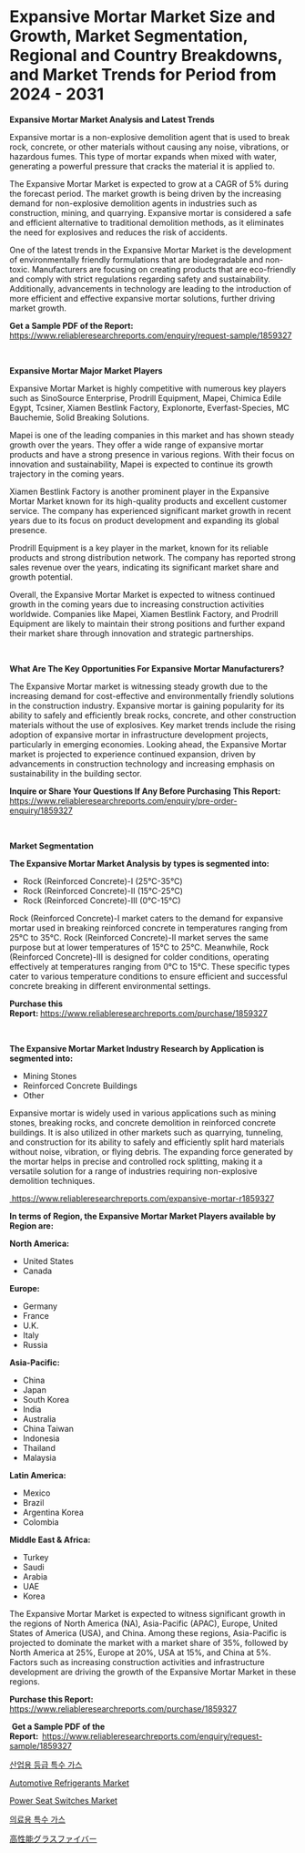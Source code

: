 <p><h1>Expansive Mortar Market Size and Growth, Market Segmentation, Regional and Country Breakdowns, and Market Trends for Period from 2024 -  2031</h1></p><p><strong>Expansive Mortar Market Analysis and Latest Trends</strong></p>
<p><p>Expansive mortar is a non-explosive demolition agent that is used to break rock, concrete, or other materials without causing any noise, vibrations, or hazardous fumes. This type of mortar expands when mixed with water, generating a powerful pressure that cracks the material it is applied to.</p><p>The Expansive Mortar Market is expected to grow at a CAGR of 5% during the forecast period. The market growth is being driven by the increasing demand for non-explosive demolition agents in industries such as construction, mining, and quarrying. Expansive mortar is considered a safe and efficient alternative to traditional demolition methods, as it eliminates the need for explosives and reduces the risk of accidents.</p><p>One of the latest trends in the Expansive Mortar Market is the development of environmentally friendly formulations that are biodegradable and non-toxic. Manufacturers are focusing on creating products that are eco-friendly and comply with strict regulations regarding safety and sustainability. Additionally, advancements in technology are leading to the introduction of more efficient and effective expansive mortar solutions, further driving market growth.</p></p>
<p><strong>Get a Sample PDF of the Report:&nbsp;</strong> <a href="https://www.reliableresearchreports.com/enquiry/request-sample/1859327">https://www.reliableresearchreports.com/enquiry/request-sample/1859327</a></p>
<p>&nbsp;</p>
<p><strong>Expansive Mortar Major Market Players</strong></p>
<p><p>Expansive Mortar Market is highly competitive with numerous key players such as SinoSource Enterprise, Prodrill Equipment, Mapei, Chimica Edile Egypt, Tcsiner, Xiamen Bestlink Factory, Explonorte, Everfast-Species, MC Bauchemie, Solid Breaking Solutions. </p><p>Mapei is one of the leading companies in this market and has shown steady growth over the years. They offer a wide range of expansive mortar products and have a strong presence in various regions. With their focus on innovation and sustainability, Mapei is expected to continue its growth trajectory in the coming years.</p><p>Xiamen Bestlink Factory is another prominent player in the Expansive Mortar Market known for its high-quality products and excellent customer service. The company has experienced significant market growth in recent years due to its focus on product development and expanding its global presence.</p><p>Prodrill Equipment is a key player in the market, known for its reliable products and strong distribution network. The company has reported strong sales revenue over the years, indicating its significant market share and growth potential.</p><p>Overall, the Expansive Mortar Market is expected to witness continued growth in the coming years due to increasing construction activities worldwide. Companies like Mapei, Xiamen Bestlink Factory, and Prodrill Equipment are likely to maintain their strong positions and further expand their market share through innovation and strategic partnerships.</p></p>
<p>&nbsp;</p>
<p><strong>What Are The Key Opportunities For Expansive Mortar Manufacturers?</strong></p>
<p><p>The Expansive Mortar market is witnessing steady growth due to the increasing demand for cost-effective and environmentally friendly solutions in the construction industry. Expansive mortar is gaining popularity for its ability to safely and efficiently break rocks, concrete, and other construction materials without the use of explosives. Key market trends include the rising adoption of expansive mortar in infrastructure development projects, particularly in emerging economies. Looking ahead, the Expansive Mortar market is projected to experience continued expansion, driven by advancements in construction technology and increasing emphasis on sustainability in the building sector.</p></p>
<p><strong>Inquire or Share Your Questions If Any Before Purchasing This Report:</strong> <a href="https://www.reliableresearchreports.com/enquiry/pre-order-enquiry/1859327">https://www.reliableresearchreports.com/enquiry/pre-order-enquiry/1859327</a></p>
<p>&nbsp;</p>
<p><strong>Market Segmentation</strong></p>
<p><strong>The Expansive Mortar Market Analysis by types is segmented into:</strong></p>
<p><ul><li>Rock (Reinforced Concrete)-I (25℃-35℃)</li><li>Rock (Reinforced Concrete)-II (15℃-25℃)</li><li>Rock (Reinforced Concrete)-III (0℃-15℃)</li></ul></p>
<p><p>Rock (Reinforced Concrete)-I market caters to the demand for expansive mortar used in breaking reinforced concrete in temperatures ranging from 25℃ to 35℃. Rock (Reinforced Concrete)-II market serves the same purpose but at lower temperatures of 15℃ to 25℃. Meanwhile, Rock (Reinforced Concrete)-III is designed for colder conditions, operating effectively at temperatures ranging from 0℃ to 15℃. These specific types cater to various temperature conditions to ensure efficient and successful concrete breaking in different environmental settings.</p></p>
<p><strong>Purchase this Report:&nbsp;</strong><a href="https://www.reliableresearchreports.com/purchase/1859327">https://www.reliableresearchreports.com/purchase/1859327</a></p>
<p>&nbsp;</p>
<p><strong>The Expansive Mortar Market Industry Research by Application is segmented into:</strong></p>
<p><ul><li>Mining Stones</li><li>Reinforced Concrete Buildings</li><li>Other</li></ul></p>
<p><p>Expansive mortar is widely used in various applications such as mining stones, breaking rocks, and concrete demolition in reinforced concrete buildings. It is also utilized in other markets such as quarrying, tunneling, and construction for its ability to safely and efficiently split hard materials without noise, vibration, or flying debris. The expanding force generated by the mortar helps in precise and controlled rock splitting, making it a versatile solution for a range of industries requiring non-explosive demolition techniques.</p></p>
<p><a href="https://www.reliableresearchreports.com/expansive-mortar-r1859327">&nbsp;https://www.reliableresearchreports.com/expansive-mortar-r1859327</a></p>
<p><strong>In terms of Region, the Expansive Mortar Market Players available by Region are:</strong></p>
<p>
    <p> <strong> North America: </strong>
        <ul>
            <li>United States</li>
            <li>Canada</li>
        </ul>
        </p> 
    <p> <strong> Europe: </strong>
        <ul>
            <li>Germany</li>
            <li>France</li>
            <li>U.K.</li>
            <li>Italy</li>
            <li>Russia</li>
        </ul>
        </p> 
    <p> <strong> Asia-Pacific: </strong>
        <ul>
            <li>China</li>
            <li>Japan</li>
            <li>South Korea</li>
            <li>India</li>
            <li>Australia</li>
            <li>China Taiwan</li>
            <li>Indonesia</li>
            <li>Thailand</li>
            <li>Malaysia</li>
        </ul>
        </p> 
    <p> <strong> Latin America: </strong>
        <ul>
            <li>Mexico</li>
            <li>Brazil</li>
            <li>Argentina Korea</li>
            <li>Colombia</li>
        </ul>
        </p> 
    <p> <strong> Middle East & Africa: </strong>
        <ul>
            <li>Turkey</li>
            <li>Saudi</li>
            <li>Arabia</li>
            <li>UAE</li>
            <li>Korea</li>
        </ul>
    </p>
    </p>
<p><p>The Expansive Mortar Market is expected to witness significant growth in the regions of North America (NA), Asia-Pacific (APAC), Europe, United States of America (USA), and China. Among these regions, Asia-Pacific is projected to dominate the market with a market share of 35%, followed by North America at 25%, Europe at 20%, USA at 15%, and China at 5%. Factors such as increasing construction activities and infrastructure development are driving the growth of the Expansive Mortar Market in these regions.</p></p>
<p><strong>Purchase this Report: </strong><a href="https://www.reliableresearchreports.com/purchase/1859327">https://www.reliableresearchreports.com/purchase/1859327</a></p>
<p>&nbsp;<strong>Get a Sample PDF of the Report:&nbsp;&nbsp;</strong><a href="https://www.reliableresearchreports.com/enquiry/request-sample/1859327">https://www.reliableresearchreports.com/enquiry/request-sample/1859327</a></p>
<p><strong></strong></p>
<p><p><a href="https://github.com/trmesnao7959541/Market-Research-Report-List-2/blob/main/3390483116433.md">산업용 등급 특수 가스</a></p><p><a href="https://github.com/nancykennedykellievqfqt2/Market-Research-Report-List-3/blob/main/automotive-refrigerants-market.md">Automotive Refrigerants Market</a></p><p><a href="https://github.com/susanjprice2023/Market-Research-Report-List-1/blob/main/power-seat-switches-market.md">Power Seat Switches Market</a></p><p><a href="https://github.com/vsn7qpua81q/Market-Research-Report-List-2/blob/main/8265232116434.md">의료용 특수 가스</a></p><p><a href="https://github.com/klon646/Market-Research-Report-List-1/blob/main/3255425128977.md">高性能グラスファイバー</a></p></p>